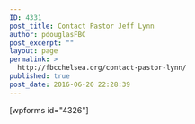 ```yaml
---
ID: 4331
post_title: Contact Pastor Jeff Lynn
author: pdouglasFBC
post_excerpt: ""
layout: page
permalink: >
  http://fbcchelsea.org/contact-pastor-lynn/
published: true
post_date: 2016-06-20 22:28:39
---
```

<p>[wpforms id="4326"]</p>